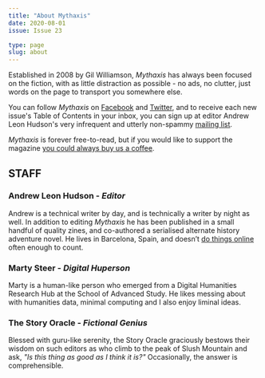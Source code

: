 ```yaml
---
title: "About Mythaxis"
date: 2020-08-01
issue: Issue 23

type: page
slug: about
---
```



Established in 2008 by Gil Williamson, *Mythaxis* has always been focused on the fiction, with as little distraction as possible - no ads, no clutter, just words on the page to transport you somewhere else.

You can follow *Mythaxis* on [Facebook](https://www.facebook.com/MythaxisMagazine) and [Twitter](https://twitter.com/mythaxis), and to receive each new issue's Table of Contents in your inbox, you can sign up at editor Andrew Leon Hudson's very infrequent and utterly non-spammy [mailing list](https://j.mp/ALH-MailingList).

*Mythaxis* is forever free-to-read, but if you would like to support the magazine [you could always buy us a coffee](https://ko-fi.com/mythaxismagazine/).

## STAFF

### Andrew Leon Hudson - *Editor*
Andrew is a technical writer by day, and is technically a writer by night as well. In addition to editing *Mythaxis* he has been published in a small handful of quality zines, and co-authored a serialised alternate history adventure novel. He lives in Barcelona, Spain, and doesn’t [do things online](https://linktr.ee/andrewleonhudson) often enough to count.

### Marty Steer - *Digital Huperson*
Marty is a human-like person who emerged from a Digital Humanities Research Hub at the School of Advanced Study. He likes messing about with humanities data, minimal computing and I also enjoy liminal ideas.

### The Story Oracle - *Fictional Genius*
Blessed with guru-like serenity, the Story Oracle graciously bestows their wisdom on such editors as who climb to the peak of Slush Mountain and ask, *"Is this thing as good as I think it is?"* Occasionally, the answer is comprehensible.
